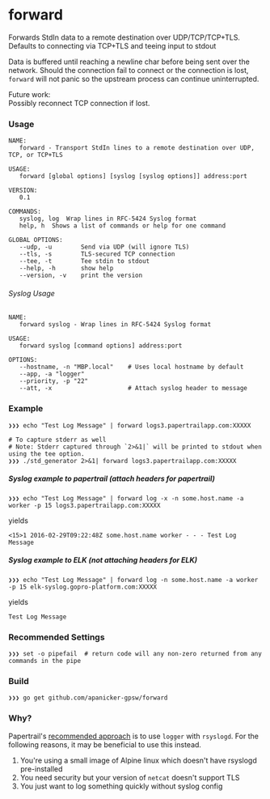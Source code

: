 # forward
Forwards StdIn data to a remote destination over UDP/TCP/TCP+TLS.  
Defaults to connecting via TCP+TLS and teeing input to stdout

Data is buffered until reaching a newline char before being sent over the network.  Should the connection fail to connect or the connection is lost, `forward` will not panic so the upstream process can continue uninterrupted.

Future work:  
Possibly reconnect TCP connection if lost.

### Usage
```
NAME:
   forward - Transport StdIn lines to a remote destination over UDP, TCP, or TCP+TLS

USAGE:
   forward [global options] [syslog [syslog options]] address:port

VERSION:
   0.1

COMMANDS:
   syslog, log	Wrap lines in RFC-5424 Syslog format
   help, h	Shows a list of commands or help for one command

GLOBAL OPTIONS:
   --udp, -u		Send via UDP (will ignore TLS)
   --tls, -s		TLS-secured TCP connection
   --tee, -t		Tee stdin to stdout
   --help, -h		show help
   --version, -v	print the version
```

###### Syslog Usage
```
NAME:
   forward syslog - Wrap lines in RFC-5424 Syslog format

USAGE:
   forward syslog [command options] address:port

OPTIONS:
   --hostname, -n "MBP.local"    # Uses local hostname by default
   --app, -a "logger"           
   --priority, -p "22"
   --att, -x                     # Attach syslog header to message
```

### Example
```shell
❯❯❯ echo "Test Log Message" | forward logs3.papertrailapp.com:XXXXX

# To capture stderr as well
# Note: Stderr captured through `2>&1|` will be printed to stdout when using the tee option.
❯❯❯ ./std_generator 2>&1| forward logs3.papertrailapp.com:XXXXX
```

##### Syslog example to papertrail (attach headers for papertrail)
```shell
❯❯❯ echo "Test Log Message" | forward log -x -n some.host.name -a worker -p 15 logs3.papertrailapp.com:XXXXX
```
yields
```syslog
<15>1 2016-02-29T09:22:48Z some.host.name worker - - - Test Log Message
```

##### Syslog example to ELK (not attaching headers for ELK)
```shell
❯❯❯ echo "Test Log Message" | forward log -n some.host.name -a worker -p 15 elk-syslog.gopro-platform.com:XXXXX
```
yields
```syslog
Test Log Message
```

### Recommended Settings
```shell
❯❯❯ set -o pipefail  # return code will any non-zero returned from any commands in the pipe
```

### Build
```shell
❯❯❯ go get github.com/apanicker-gpsw/forward
```

### Why?
Papertrail's [recommended approach](https://github.com/papertrail/remote_syslog2/issues/49) is to use `logger` with `rsyslogd`.  For the following reasons, it may be beneficial to use this instead.

1.  You're using a small image of Alpine linux which doesn't have rsyslogd pre-installed
1.  You need security but your version of `netcat` doesn't support TLS
1.  You just want to log something quickly without syslog config
